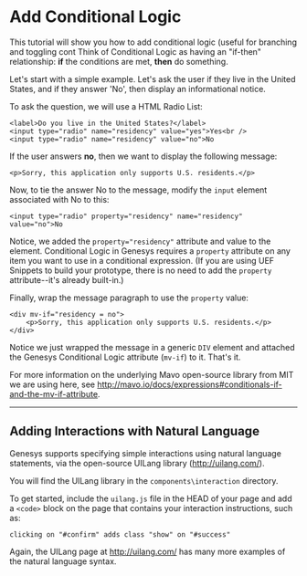 Add Conditional Logic
=====================

This tutorial will show you how to add conditional logic (useful for branching and toggling cont
Think of Conditional Logic as having an "if-then" relationship: **if** the conditions are met, **then** do something.

Let's start with a simple example. Let's ask the user if they live in the United States, and if they answer 'No', then display an informational notice.

To ask the question, we will use a HTML Radio List:

````
<label>Do you live in the United States?</label>
<input type="radio" name="residency" value="yes">Yes<br />
<input type="radio" name="residency" value="no">No
````

If the user answers **no**, then we want to display the following message:

`````
<p>Sorry, this application only supports U.S. residents.</p>
`````

Now, to tie the answer No to the message, modify the `input` element associated with No to this:

`````
<input type="radio" property="residency" name="residency" value="no">No
`````

Notice, we added the `property="residency"` attribute and value to the element. Conditional Logic in Genesys requires a `property` attribute on any item you want to use in a conditional expression. (If you are using UEF Snippets to build your prototype, there is no need to add the `property` attribute--it's already built-in.)

Finally, wrap the message paragraph to use the `property` value:

`````
<div mv-if="residency = no">
    <p>Sorry, this application only supports U.S. residents.</p>
</div>
`````

Notice we just wrapped the message in a generic `DIV` element and attached the Genesys Conditional Logic attribute (`mv-if`) to it. That's it.

For more information on the underlying Mavo open-source library from MIT we are using here, see http://mavo.io/docs/expressions#conditionals-if-and-the-mv-if-attribute.

------

Adding Interactions with Natural Language
-----------------------------------------

Genesys supports specifying simple interactions using natural language statements, via the open-source UILang library (http://uilang.com/).

You will find the UILang library in the `components\interaction` directory.

To get started, include the `uilang.js` file in the HEAD of your page and add a `<code>` block on the page that contains your interaction instructions, such as:

```
clicking on "#confirm" adds class "show" on "#success"
```

Again, the UILang page at http://uilang.com/ has many more examples of the natural language syntax.




